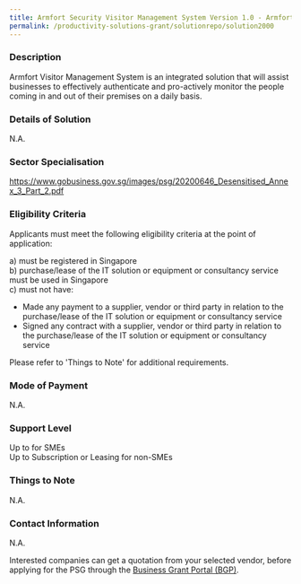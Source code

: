```yaml
---
title: Armfort Security Visitor Management System Version 1.0 - Armfort VMS (Software)
permalink: /productivity-solutions-grant/solutionrepo/solution2000
---
```


### Description

Armfort Visitor Management System is an integrated solution that will assist businesses to effectively authenticate and pro-actively monitor the people coming in and out of their premises on a daily basis.

### Details of Solution

N.A.

### Sector Specialisation

https://www.gobusiness.gov.sg/images/psg/20200646_Desensitised_Annex_3_Part_2.pdf

### Eligibility Criteria

Applicants must meet the following eligibility criteria at the point of application:

a) must be registered in Singapore <br>
b) purchase/lease of the IT solution or equipment or consultancy service must be used in Singapore <br>
c) must not have:
- Made any payment to a supplier, vendor or third party in relation to the purchase/lease of the IT solution or equipment or consultancy service
- Signed any contract with a supplier, vendor or third party in relation to the purchase/lease of the IT solution or equipment or consultancy service

Please refer to 'Things to Note' for additional requirements.

### Mode of Payment
N.A.

### Support Level
Up to  for SMEs <br>
Up to Subscription or Leasing for non-SMEs

### Things to Note
N.A.

### Contact Information
N.A.

Interested companies can get a quotation from your selected vendor, before applying for the PSG through the <a target='_blank' rel='noopener' href='https://www.businessgrants.gov.sg/'>Business Grant Portal (BGP)</a>.

